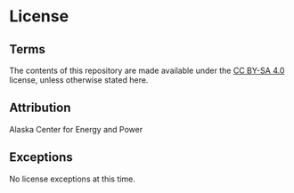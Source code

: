 # License

## Terms

The contents of this repository are made available under the [CC BY-SA 4.0](https://creativecommons.org/licenses/by-sa/4.0/) license, unless otherwise stated here.

## Attribution

Alaska Center for Energy and Power

## Exceptions

No license exceptions at this time.